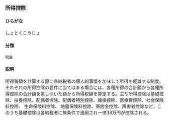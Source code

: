 <div style="display:none;">

## [あ行](securities-terms?id=あ行)
## [か行](securities-terms?id=か行)
## [さ行](securities-terms?id=さ行)

</div>

### 所得控除

#### ひらがな

しょとくこうじょ

#### 分類

`税金`

#### 説明

所得税額を計算する際に各納税者の個人的事情を加味して所得を軽減する制度。それぞれの所得控除の要件に当てはまる場合には、各種所得の合計額から各種所得控除の合計額を差し引いた額から所得税額を算定する。主な所得控除は基礎控除、扶養控除、配偶者控除、配偶者特別控除、雑損控除、医療費控除、社会保険料控除、 生命保険料控除、 地震保険料控除、寄附金控除、障害者控除など。このうち基礎控除は各納税者に無条件で適用され一律38万円が控除される。

<div style="display:none;">

## [た行](securities-terms?id=た行)
## [な行](securities-terms?id=な行)
## [は行](securities-terms?id=は行)
## [ま行](securities-terms?id=ま行)
## [や行](securities-terms?id=や行)
## [ら行](securities-terms?id=ら行)
## [わ行](securities-terms?id=わ行)
## [英数字・記号](securities-terms?id=英数字・記号)

</div>


